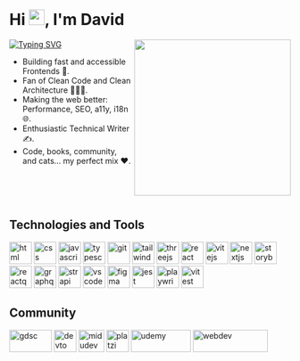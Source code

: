 <h1>Hi <img src="https://media.giphy.com/media/hvRJCLFzcasrR4ia7z/giphy.gif" width="28">, I'm David</h1>
<img align="right" src="https://media.giphy.com/media/lJNoBCvQYp7nq/giphy.gif" width="280" height="280" style="object-fit: cover;"/>
<a href="https://git.io/typing-svg"><img src="https://readme-typing-svg.herokuapp.com?font=Fira+Code&size=24&pause=1000&color=F7DE2F&repeat=false&width=435&lines=Front+End+Engineer+" alt="Typing SVG" /></a>

-   Building fast and accessible Frontends 🚀.
-   Fan of Clean Code and Clean Architecture 👨🏻‍💻.
-   Making the web better: Performance, SEO, a11y, i18n 🌐.
-   Enthusiastic Technical Writer ✍️.
-   Code, books, community, and cats... my perfect mix ❤️.


<br/>
<br/>
<br/>



## Technologies and Tools
<p align="left">
<img src="https://svgl.app/library/html5.svg" alt="html" width="40" height="40"/> 
<img src="https://svgl.app/library/css.svg" alt="css" width="40" height="40"/> 
<img src="https://svgl.app/library/javascript.svg" alt="javascript" width="40" height="40"/>
<img src="https://svgl.app/library/typescript.svg" alt="typescript" width="40" height="40"/>
<img src="https://svgl.app/library/git.svg" alt="git" width="40" height="40"/>    
<img src="https://svgl.app/library/tailwindcss.svg" alt="tailwindcss" width="40" height="40"/> 
<img src="https://svgl.app/library/threejs-dark.svg" alt="threejs" width="40" height="40"/>
<img src="https://svgl.app/library/react_dark.svg" alt="react" width="40" height="40"/> 
<img src="https://svgl.app/library/vitejs.svg" alt="vitejs" width="40" height="40"/> 
<img src="https://svgl.app/library/nextjs_icon_dark.svg" alt="nextjs" width="40" height="40"/>
<img src="https://svgl.app/library/storybook.svg" alt="storybook" width="40" height="40"/> 
<img src="https://svgl.app/library/reactquery.svg" alt="reactquery" width="40" height="40"/> 
<img src="https://svgl.app/library/graphql.svg" alt="graphql" width="40" height="40"/> 
<img src="https://svgl.app/library/strapi.svg" alt="strapi" width="40" height="40"/>
<img src="https://svgl.app/library/vscode.svg" alt="vscode" width="40" height="40"/>
<img src="https://svgl.app/library/figma.svg" alt="figma" width="40" height="40"/>
<img src="https://svgl.app/library/jest.svg" alt="jest" width="40" height="40"/>
<img src="https://svgl.app/library/playwright.svg" alt="playwright" width="40" height="40"/> 
<img src="https://svgl.app/library/vitest.svg" alt="vitest" width="40" height="40"/> 
 
</p>


## Community
<p align="left">
<img src="https://svgl.app/library/gdsc.svg" alt="gdsc" width="76" height="40"/> 
<img src="https://svgl.app/library/devto-dark.svg" alt="devto" width="40" height="40"/> 
<img src="https://svgl.app/library/midudev.svg" alt="midudev" width="46" height="40"/>
<img src="https://svgl.app/library/platzi.svg" alt="platzi" width="40" height="40"/>
<img src="https://svgl.app/library/udemy_dark.svg" alt="udemy" width="107" height="40"/>
<img src="https://svgl.app/library/webdev.svg" alt="webdev" width="134" height="40"/>
</p>
